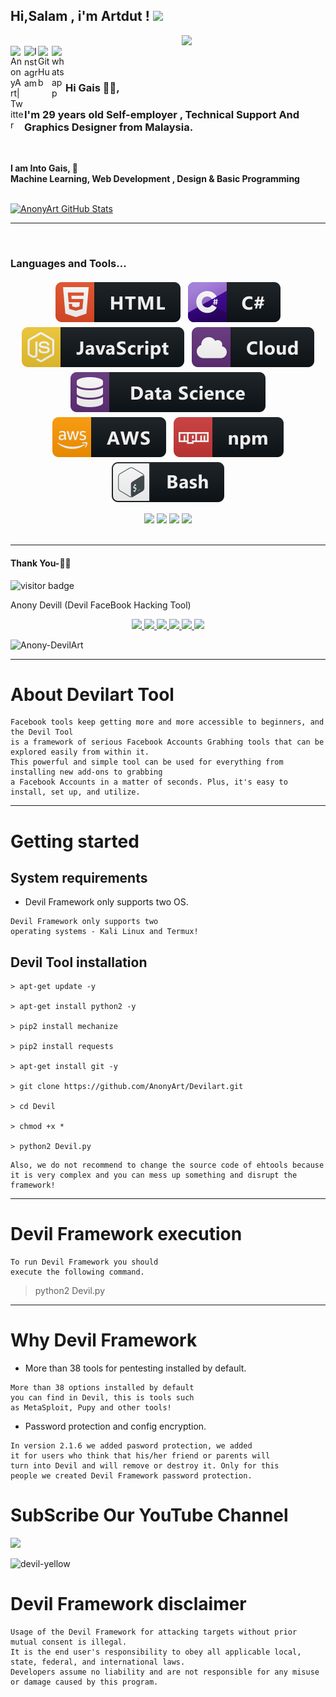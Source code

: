 <h2>Hi,Salam , i'm Artdut ! <img src="https://media.giphy.com/media/12oufCB0MyZ1Go/giphy.gif" width="50"></h2>
<img align='right' src="https://media.giphy.com/media/M9gbBd9nbDrOTu1Mqx/giphy.gif" width="230">
<br/>
<a href="https://twitter.com">
  <img align="left" alt="AnonyArt| Twitter" width="22px" src="https://cdn.jsdelivr.net/npm/simple-icons@v3/icons/twitter.svg" />
</a>
<a href="https://www.instagram.com/sarizan_abdul/">
  <img align="left" alt="Instagram" width="22px" src="https://cdn.jsdelivr.net/npm/simple-icons@v3/icons/instagram.svg" />
</a>
<a href="https://github.com/AnonyArt">
  <img align="left" alt="GitHub" width="22px" src="https://cdn.jsdelivr.net/npm/simple-icons@3.5.0/icons/github.svg" />
</a>
<a href="https://wa.me/+60182693496">
  <img align="left" alt="whatsapp" width="22px" src="https://cdn.jsdelivr.net/npm/simple-icons@3.5.0/icons/whatsapp.svg" />
</a>
<br/>
<br/>

### Hi Gais 🙋‍♂️,
### I'm 29 years old Self-employer , Technical Support And Graphics Designer from Malaysia.

<br/>


**I am Into Gais, 🙏**
<br/>
**Machine Learning, Web Development , Design & Basic Programming**

<br/>

<a href="https://github.com/AnonyArt">
  <img src="https://github-readme-stats.vercel.app/api?username=AnonyArt&show_icons=true" alt="AnonyArt GitHub Stats" />
</a>

<br />

*************

<br />

### Languages and Tools...

<p align="center">
 <img src="https://raw.githubusercontent.com/8bithemant/8bithemant/master/svg/dev/languages/html.svg" alt="Twitter" style="vertical-align:top; margin:4px"> <img src="https://raw.githubusercontent.com/8bithemant/8bithemant/master/svg/dev/languages/csharp.svg"alt="Twitter" style="vertical-align:top; margin:4px"> <img src="https://raw.githubusercontent.com/8bithemant/8bithemant/master/svg/dev/languages/js.svg" alt="Twitter" style="vertical-align:top; margin:4px"> <img src="https://raw.githubusercontent.com/8bithemant/8bithemant/master/svg/dev/misc/cloud.svg" alt="Twitter" style="vertical-align:top; margin:4px"> <img src="https://raw.githubusercontent.com/8bithemant/8bithemant/master/svg/dev/misc/datascience.svg" alt="Twitter" style="vertical-align:top; margin:4px"> <img src="https://raw.githubusercontent.com/8bithemant/8bithemant/master/svg/dev/services/aws.svg" alt="Twitter" style="vertical-align:top; margin:4px"> <img src="https://raw.githubusercontent.com/8bithemant/8bithemant/master/svg/dev/services/npm.svg" alt="Twitter" style="vertical-align:top; margin:4px"> <img src="https://raw.githubusercontent.com/8bithemant/8bithemant/master/svg/dev/tools/bash.svg" alt="Twitter" style="vertical-align:top; margin:4px">
 </p>
 <p align="center">
 <code><a href="https://www.python.org/" target="_blank"><img height="50" src="https://www.vectorlogo.zone/logos/python/python-ar21.svg"></a></code>
<code><a href="https://www.linux.org/" target="_blank"><img height="50" src="https://www.vectorlogo.zone/logos/linux/linux-ar21.svg"></a></code>
<code><a href="https://reactjs.org/" target="_blank"><img height="50" src="https://www.vectorlogo.zone/logos/reactjs/reactjs-ar21.svg"></a></code>
<code><a href="https://www.docker.com/" target="_blank"><img height="50" src="https://www.vectorlogo.zone/logos/docker/docker-official.svg"></a></code>
<br/><br/>
</p>

***********************************

#### Thank You-🙏🏼

<p>
<img src="https://visitor-badge.laobi.icu/badge?page_id=AnonyArt" alt="visitor badge"/>
</p>


Anony Devill (Devil FaceBook Hacking Tool)
                
<p align="center">
  <a href="http://mocrz.blogspot.com/">
    <img src="https://img.shields.io/badge/EvilDevil-Mocrz-lightgrey">
  </a> 
  <a href="https://github.com/AnonyArt/Devilart/releases">
    <img src="https://img.shields.io/badge/release-v3.0.0-blue">
  </a>
  <a href="https://wikipedia.org/wiki/Shell_script">
    <img src="https://img.shields.io/badge/language-shell-green.svg">
 </a>
  <a href="https://github.com/AnonyArt/Devilart">
      <img src="https://img.shields.io/badge/issue-0%20open-green">
  </a>
  <a href="https://github.com/AnonyArt/Devilart/wiki">
      <img src="https://img.shields.io/badge/wiki-Devil-lightgrey">
 </a>
  <a href="https://twitter.com">
    <img src="https://img.shields.io/badge/twitter-Hackerwasi-blue.svg">
 </a>
</p>

![Anony-DevilArt](https://github.com/AnonyArt/Devilart/blob/master/ascets/Screenshot_2020-08-30-14-16-35.png)

***

# About Devilart Tool

```
Facebook tools keep getting more and more accessible to beginners, and the Devil Tool 
is a framework of serious Facebook Accounts Grabhing tools that can be explored easily from within it. 
This powerful and simple tool can be used for everything from installing new add-ons to grabbing 
a Facebook Accounts in a matter of seconds. Plus, it's easy to install, set up, and utilize.
```

***

# Getting started

## System requirements 

* Devil Framework only supports two OS.

```
Devil Framework only supports two 
operating systems - Kali Linux and Termux!
```


## Devil Tool installation

```
> apt-get update -y

> apt-get install python2 -y

> pip2 install mechanize

> pip2 install requests

> apt-get install git -y

> git clone https://github.com/AnonyArt/Devilart.git

> cd Devil

> chmod +x *

> python2 Devil.py 

```

```
Also, we do not recommend to change the source code of ehtools because 
it is very complex and you can mess up something and disrupt the framework!
```

***

# Devil Framework execution

```
To run Devil Framework you should 
execute the following command.
```

> python2 Devil.py

***

# Why Devil Framework

* More than 38 tools for pentesting installed by default.

```
More than 38 options installed by default 
you can find in Devil, this is tools such 
as MetaSploit, Pupy and other tools!
```

* Password protection and config encryption.

```
In version 2.1.6 we added pasword protection, we added 
it for users who think that his/her friend or parents will 
turn into Devil and will remove or destroy it. Only for this 
people we created Devil Framework password protection.
```





# SubScribe Our YouTube Channel

<a href="https://www.youtube.com/channel/UCPLuJMYbbwJcrz_RHecJWMg">
<p><img src="https://img.shields.io/badge/YouTube-TheLinuxChoice-blue.svg"></p>
</a>


![devil-yellow](https://github.com/AnonyArt/Devilart/blob/master/ascets/youtube%20channel.png)

# Devil Framework disclaimer

```
Usage of the Devil Framework for attacking targets without prior mutual consent is illegal.
It is the end user's responsibility to obey all applicable local, state, federal, and international laws.
Developers assume no liability and are not responsible for any misuse or damage caused by this program.
```
